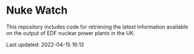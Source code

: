 # Nuke Watch

This repository includes code for retrieving the latest information available on the output of EDF nuclear power plants in the UK.

Last updated: 2022-04-15 16:12
